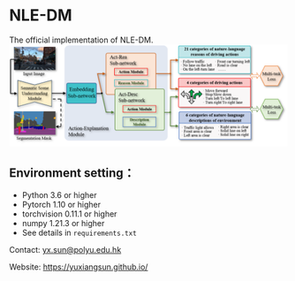 # NLE-DM
The official implementation of NLE-DM.
![schematic_diagram_network](./network.png)

## Environment setting：
* Python 3.6 or higher
* Pytorch 1.10 or higher
* torchvision 0.11.1 or higher
* numpy 1.21.3 or higher
* See details in ```requirements.txt```


Contact: yx.sun@polyu.edu.hk

Website: https://yuxiangsun.github.io/
